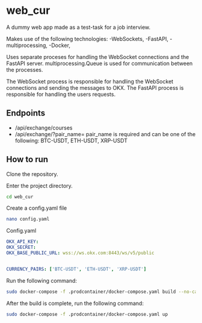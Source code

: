 # web_cur
A dummy web app made as a test-task for a job interview.

Makes use of the following technologies:
-WebSockets,
-FastAPI,
-multiprocessing,
-Docker,

Uses separate proceses for handling the WebSocket connections and the FastAPI server.
multiprocessing.Queue is used for communication between the processes.

The WebSocket process is responsible for handling the WebSocket connections and sending the messages to OKX. 
The FastAPI process is responsible for handling the users requests. 

## Endpoints
- /api/exchange/courses
- /api/exchange/?pair_name= 
pair_name is required and can be one of the following: BTC-USDT, ETH-USDT, XRP-USDT

## How to run
Clone the repository.

Enter the project directory.
```sh
cd web_cur
```

Create a config.yaml file
```sh
nano config.yaml
```

Config.yaml
```yaml
OKX_API_KEY: 
OKX_SECRET: 
OKX_BASE_PUBLIC_URL: wss://ws.okx.com:8443/ws/v5/public


CURRENCY_PAIRS: ['BTC-USDT', 'ETH-USDT', 'XRP-USDT']
```

Run the following command:
```sh
sudo docker-compose -f .prodcontainer/docker-compose.yaml build --no-cache
```

After the build is complete, run the following command:
```sh
sudo docker-compose -f .prodcontainer/docker-compose.yaml up
```
